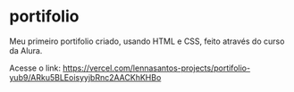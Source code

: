 # portifolio
Meu primeiro portifolio criado, usando HTML e CSS, feito através do curso da Alura. 


Acesse o link: https://vercel.com/lennasantos-projects/portifolio-yub9/ARku5BLEoisyyjbRnc2AACKhKHBo
